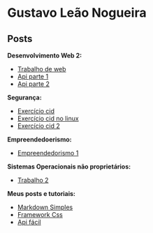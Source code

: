 # Gustavo Leão Nogueira

## Posts

**Desenvolvimento Web 2:**
* [Trabalho de web](trabalhos/trabalho-web.md)
* [Api parte 1](trabalhos/o-que-eh-uma-api.md)
* [Api parte 2](trabalhos/regra-para-criar-api.md)


**Segurança:**
* [Exercício cid](trabalhos/exercicio-aula-09.md)
* [Exercício cid no linux](trabalhos/exercicio-aula-09-refeito.md)
* [Exercício cid 2](trabalhos/cid.md)

**Empreendedoerismo:**
* [Empreendedorismo 1](trabalhos/empreendedoerismo-analise-de-mercado.md)

**Sistemas Operacionais não proprietários:**
* [Trabalho 2](trabalhos/administracaoDeSistemas.md)

**Meus posts e tutoriais:**
* [Markdown Simples](/posts/markdown-simples.md)
* [Framework Css](/posts/cssEsass.md)
* [Api fácil](/posts/criandoApiNode.md)

